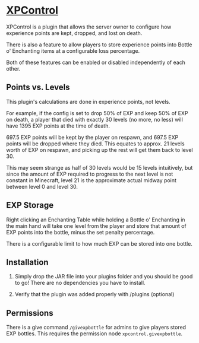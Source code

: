 # [XPControl]()

XPControl is a plugin that allows the server owner to configure how experience points are kept, dropped, and lost on death.

There is also a feature to allow players to store experience points into Bottle o' Enchanting items at a configurable loss percentage.

Both of these features can be enabled or disabled independently of each other.

## Points vs. Levels
This plugin's calculations are done in experience points, not levels.

For example, if the config is set to drop 50% of EXP and keep 50% of EXP on death, a player that died with exactly 30 levels (no more, no less) will have 1395 EXP points at the time of death.

697.5 EXP points will be kept by the player on respawn, and 697.5 EXP points will be dropped where they died. This equates to approx. 21 levels worth of EXP on respawn, and picking up the rest will get them back to level 30.

This may seem strange as half of 30 levels would be 15 levels intuitively, but since the amount of EXP required to progress to the next level is not constant in Minecraft, level 21 is the approximate actual midway point between level 0 and level 30.

## EXP Storage

Right clicking an Enchanting Table while holding a Bottle o' Enchanting in the main hand will take one level from the player and store that amount of EXP points into the bottle, minus the set penalty percentage.

There is a configurable limit to how much EXP can be stored into one bottle.

## Installation
1. Simply drop the JAR file into your plugins folder and you should be good to go! There are no dependencies you have to install.

2. Verify that the plugin was added properly with /plugins (optional)

## Permissions
There is a give command `/givexpbottle` for admins to give players stored EXP bottles. This requires the permission node `xpcontrol.givexpbottle`.
